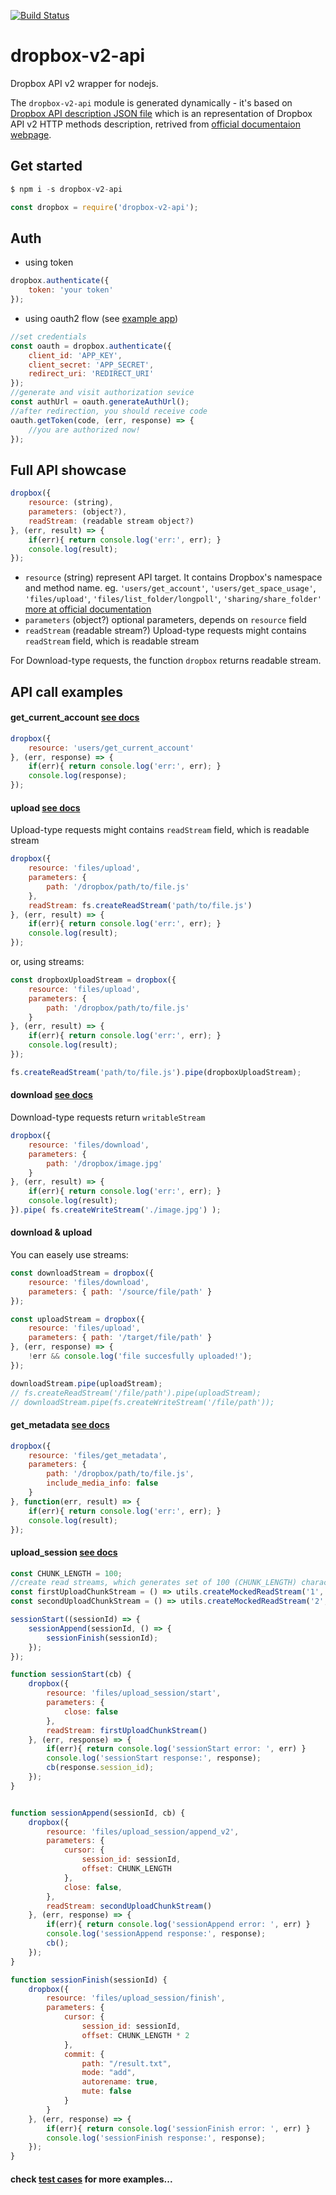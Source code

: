 [![Build Status](https://travis-ci.org/adasq/dropbox-v2-api.svg?branch=master)](https://travis-ci.org/adasq/dropbox-v2-api)
# dropbox-v2-api
Dropbox API v2 wrapper for nodejs.

The `dropbox-v2-api` module is generated dynamically - it's based on  [Dropbox API description JSON file][api.json] which is an representation of Dropbox API v2 HTTP methods description, retrived from [official documentaion webpage][docs].

[api.json]: <https://github.com/adasq/dropbox-v2-api/blob/master/dist/api.json>

## Get started
```js
$ npm i -s dropbox-v2-api
```

```js
const dropbox = require('dropbox-v2-api');
```

## Auth


- using token
```js
dropbox.authenticate({
	token: 'your token'
});
```
- using oauth2 flow (see [example app][example-auth-flow])
```js
//set credentials
const oauth = dropbox.authenticate({
	client_id: 'APP_KEY',
	client_secret: 'APP_SECRET',
	redirect_uri: 'REDIRECT_URI'
});
//generate and visit authorization sevice 
const authUrl = oauth.generateAuthUrl();
//after redirection, you should receive code
oauth.getToken(code, (err, response) => {
	//you are authorized now!
});
```

## Full API showcase

```js
dropbox({
    resource: (string),
    parameters: (object?),
    readStream: (readable stream object?)
}, (err, result) => {
    if(err){ return console.log('err:', err); }
    console.log(result);
});

```
- `resource` (string) represent API target. It contains Dropbox's namespace and method name. eg. `'users/get_account'`, `'users/get_space_usage'`, `'files/upload'`, `'files/list_folder/longpoll'`, `'sharing/share_folder'` [more at official documentation][docs]
- `parameters` (object?) optional parameters, depends on `resource` field
- `readStream` (readable stream?) Upload-type requests might contains `readStream` field, which is readable stream

For Download-type requests, the function ```dropbox``` returns readable stream.

## API call examples

#### get_current_account [see docs][get_current_account]

```js
dropbox({
	resource: 'users/get_current_account'
}, (err, response) => {
	if(err){ return console.log('err:', err); }
	console.log(response);
});
```

#### upload [see docs][files-upload]

Upload-type requests might contains `readStream` field, which is readable stream
```js
dropbox({
	resource: 'files/upload',
	parameters: {
		path: '/dropbox/path/to/file.js'
	},
	readStream: fs.createReadStream('path/to/file.js')
}, (err, result) => {
	if(err){ return console.log('err:', err); }
	console.log(result);
});
```
or, using streams:

```js
const dropboxUploadStream = dropbox({
	resource: 'files/upload',
	parameters: {
		path: '/dropbox/path/to/file.js'
	}
}, (err, result) => {
	if(err){ return console.log('err:', err); }
	console.log(result);
});

fs.createReadStream('path/to/file.js').pipe(dropboxUploadStream);
```

#### download [see docs][files-download]

Download-type requests return `writableStream`
```js
dropbox({
	resource: 'files/download',
	parameters: {
		path: '/dropbox/image.jpg'
	}
}, (err, result) => {
	if(err){ return console.log('err:', err); }
	console.log(result);
}).pipe( fs.createWriteStream('./image.jpg') );
```

#### download & upload

You can easely use streams: 
```js
const downloadStream = dropbox({
	resource: 'files/download',
	parameters: { path: '/source/file/path' }				
});

const uploadStream = dropbox({
	resource: 'files/upload',
	parameters: { path: '/target/file/path' }				
}, (err, response) => {
	!err && console.log('file succesfully uploaded!');
});

downloadStream.pipe(uploadStream);
// fs.createReadStream('/file/path').pipe(uploadStream);
// downloadStream.pipe(fs.createWriteStream('/file/path'));
```




#### get_metadata [see docs][get_metadata]

```js
dropbox({
	resource: 'files/get_metadata',
	parameters: {
		path: '/dropbox/path/to/file.js',
		include_media_info: false
	}
}, function(err, result) => {
	if(err){ return console.log('err:', err); }
	console.log(result);
});
```

#### upload_session [see docs][session-upload]

```js
const CHUNK_LENGTH = 100;
//create read streams, which generates set of 100 (CHUNK_LENGTH) characters of values: 1 and 2
const firstUploadChunkStream = () => utils.createMockedReadStream('1', CHUNK_LENGTH); 
const secondUploadChunkStream = () => utils.createMockedReadStream('2', CHUNK_LENGTH);

sessionStart((sessionId) => {
	sessionAppend(sessionId, () => {
		sessionFinish(sessionId);
	});
});

function sessionStart(cb) {
    dropbox({
        resource: 'files/upload_session/start',
        parameters: {
            close: false
        },
        readStream: firstUploadChunkStream()
    }, (err, response) => {
		if(err){ return console.log('sessionStart error: ', err) }
		console.log('sessionStart response:', response);
		cb(response.session_id);
	});
}


function sessionAppend(sessionId, cb) {
    dropbox({
        resource: 'files/upload_session/append_v2',
        parameters: {
            cursor: {
                session_id: sessionId,
                offset: CHUNK_LENGTH
            },
            close: false,
        },
        readStream: secondUploadChunkStream()
    }, (err, response) => {
		if(err){ return console.log('sessionAppend error: ', err) }
		console.log('sessionAppend response:', response);
		cb();
	});
}

function sessionFinish(sessionId) {
    dropbox({
        resource: 'files/upload_session/finish',
        parameters: {
            cursor: {
                session_id: sessionId,
                offset: CHUNK_LENGTH * 2
            },
            commit: {
                path: "/result.txt",
                mode: "add",
                autorename: true,
                mute: false
            }
        }
    }, (err, response) => {
		if(err){ return console.log('sessionFinish error: ', err) }
		console.log('sessionFinish response:', response);
	});
}
```


#### check [test cases][tests] for more examples...

[tests]: <https://github.com/adasq/dropbox-v2-api/blob/master/test>
[session-upload]: 
<https://www.dropbox.com/developers/documentation/http/documentation#files-upload_session-start>
[files-upload]: 
<https://www.dropbox.com/developers/documentation/http/documentation#files-upload>
[files-download]: 
<https://www.dropbox.com/developers/documentation/http/documentation#files-download>
[get_current_account]: <https://www.dropbox.com/developers/documentation/http/documentation#users-get_current_account>
[get_metadata]:
<https://www.dropbox.com/developers/documentation/http/documentation#files-get_metadata>
[docs]:<https://www.dropbox.com/developers/documentation/http/documentation>
[example-auth-flow]:<https://github.com/adasq/dropbox-v2-api/blob/master/example/oauth2-flow.js>
